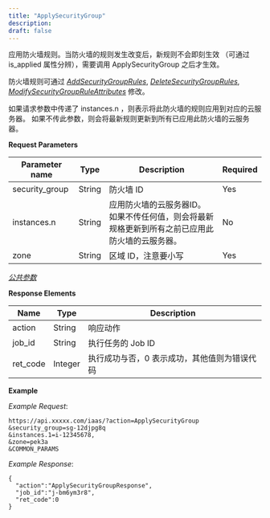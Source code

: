 ```yaml
---
title: "ApplySecurityGroup"
description: 
draft: false
---
```




应用防火墙规则。当防火墙的规则发生改变后，新规则不会即刻生效 （可通过 is_applied 属性分辨），需要调用 ApplySecurityGroup 之后才生效。

防火墙规则可通过 [_AddSecurityGroupRules_](../add_security_group_rules/), [_DeleteSecurityGroupRules_](../delete_security_group_rules/), [_ModifySecurityGroupRuleAttributes_](../modify_security_group_rule_attributes/) 修改。

如果请求参数中传递了 instances.n ，则表示将此防火墙的规则应用到对应的云服务器。 如果不传此参数，则会将最新规则更新到所有已应用此防火墙的云服务器。

**Request Parameters**

| Parameter name | Type | Description | Required |
| --- | --- | --- | --- |
| security_group | String | 防火墙 ID | Yes |
| instances.n | String | 应用防火墙的云服务器ID。<br/>如果不传任何值，则会将最新规格更新到所有之前已应用此防火墙的云服务器。 | No |
| zone | String | 区域 ID，注意要小写 | Yes |

[_公共参数_](../../../parameters/)

**Response Elements**

| Name | Type | Description |
| --- | --- | --- |
| action | String | 响应动作 |
| job_id | String | 执行任务的 Job ID |
| ret_code | Integer | 执行成功与否，0 表示成功，其他值则为错误代码 |

**Example**

_Example Request_:

```
https://api.xxxxx.com/iaas/?action=ApplySecurityGroup
&security_group=sg-12djpg8q
&instances.1=i-12345678,
&zone=pek3a
&COMMON_PARAMS
```

_Example Response_:

```
{
  "action":"ApplySecurityGroupResponse",
  "job_id":"j-bm6ym3r8",
  "ret_code":0
}
```
